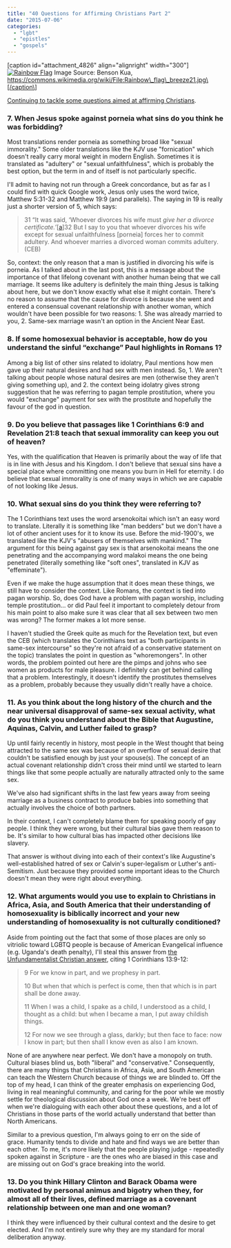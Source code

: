 ```yaml
---
title: "40 Questions for Affirming Christians Part 2"
date: "2015-07-06"
categories: 
  - "lgbt"
  - "epistles"
  - "gospels"
---
```


\[caption id="attachment\_4826" align="alignright" width="300"\][![Rainbow Flag](images/Rainbow-Flag-300x169.jpg)](http://anabaptistredux.com/wp-content/uploads/2015/07/Rainbow-Flag.jpg) Image Source: Benson Kua, https://commons.wikimedia.org/wiki/File:Rainbow\_flag\_breeze21.jpg\[/caption\]

[Continuing to tackle some questions aimed at affirming Christians](http://anabaptistredux.com/40-questions-for-affirming-christians-part-1/).

### 7\. When Jesus spoke against porneia what sins do you think he was forbidding?

Most translations render porneia as something broad like "sexual immorality." Some older translations like the KJV use "fornication" which doesn't really carry moral weight in modern English. Sometimes it is translated as "adultery" or "sexual unfaithfulness", which is probably the best option, but the term in and of itself is not particularly specific.

I'll admit to having not run through a Greek concordance, but as far as I could find with quick Google work, Jesus only uses the word twice, Matthew 5:31-32 and Matthew 19:9 (and parallels). The saying in 19 is really just a shorter version of 5, which says:

> 31 “It was said, ‘Whoever divorces his wife must _give her a divorce certificate.’_\[[a](https://www.biblegateway.com/passage/?search=Matthew+5%3A31-32&version=CEB#fen-CEB-23265a "See footnote a")\]32 But I say to you that whoever divorces his wife except for sexual unfaithfulness \[porneia\] forces her to commit adultery. And whoever marries a divorced woman commits adultery. (CEB)

<!--more-->So, context: the only reason that a man is justified in divorcing his wife is porneia. As I talked about in the last post, this is a message about the importance of that lifelong covenant with another human being that we call marriage. It seems like adultery is definitely the main thing Jesus is talking about here, but we don't know exactly what else it might contain. There's no reason to assume that the cause for divorce is because she went and entered a consensual covenant relationship with another woman, which wouldn't have been possible for two reasons: 1. She was already married to you, 2. Same-sex marriage wasn't an option in the Ancient Near East.

### 8\. If some homosexual behavior is acceptable, how do you understand the sinful “exchange” Paul highlights in Romans 1?

Among a big list of other sins related to idolatry, Paul mentions how men gave up their natural desires and had sex with men instead. So, 1. We aren't talking about people whose natural desires are men (otherwise they aren't giving something up), and 2. the context being idolatry gives strong suggestion that he was referring to pagan temple prostitution, where you would "exchange" payment for sex with the prostitute and hopefully the favour of the god in question.

### 9\. Do you believe that passages like 1 Corinthians 6:9 and Revelation 21:8 teach that sexual immorality can keep you out of heaven?

Yes, with the qualification that Heaven is primarily about the way of life that is in line with Jesus and his Kingdom. I don't believe that sexual sins have a special place where committing one means you burn in Hell for eternity. I do believe that sexual immorality is one of many ways in which we are capable of not looking like Jesus.

### 10\. What sexual sins do you think they were referring to?

The 1 Corinthians text uses the word arsenokoitai which isn't an easy word to translate. Literally it is something like "man bedders" but we don't have a lot of other ancient uses for it to know its use. Before the mid-1900's, we translated like the KJV's "abusers of themselves with mankind." The argument for this being against gay sex is that arsenokoitai means the one penetrating and the accompanying word malakoi means the one being penetrated (literally something like "soft ones", translated in KJV as "effeminate").

Even if we make the huge assumption that it does mean these things, we still have to consider the context. Like Romans, the context is tied into pagan worship. So, does God have a problem with pagan worship, including temple prostitution... or did Paul feel it important to completely detour from his main point to also make sure it was clear that all sex between two men was wrong? The former makes a lot more sense.

I haven't studied the Greek quite as much for the Revelation text, but even the CEB (which translates the Corinthians text as "both participants in same-sex intercourse" so they're not afraid of a conservative statement on the topic) translates the point in question as "whoremongers". In other words, the problem pointed out here are the pimps and johns who see women as products for male pleasure. I definitely can get behind calling that a problem. Interestingly, it doesn't identify the prostitutes themselves as a problem, probably because they usually didn't really have a choice.

### 11\. As you think about the long history of the church and the near universal disapproval of same-sex sexual activity, what do you think you understand about the Bible that Augustine, Aquinas, Calvin, and Luther failed to grasp?

Up until fairly recently in history, most people in the West thought that being attracted to the same sex was because of an overflow of sexual desire that couldn't be satisfied enough by just your spouse(s). The concept of an actual covenant relationship didn't cross their mind until we started to learn things like that some people actually are naturally attracted only to the same sex.

We've also had significant shifts in the last few years away from seeing marriage as a business contract to produce babies into something that actually involves the choice of both partners.

In their context, I can't completely blame them for speaking poorly of gay people. I think they were wrong, but their cultural bias gave them reason to be. It's similar to how cultural bias has impacted other decisions like slavery.

That answer is without diving into each of their context's like Augustine's well-established hatred of sex or Calvin's super-legalism or Luther's anti-Semitism. Just because they provided some important ideas to the Church doesn't mean they were right about everything.

### 12\. What arguments would you use to explain to Christians in Africa, Asia, and South America that their understanding of homosexuality is biblically incorrect and your new understanding of homosexuality is not culturally conditioned?

Aside from pointing out the fact that some of those places are only so vitriolic toward LGBTQ people is because of American Evangelical influence (e.g. Uganda's death penalty), I'll steal this answer from [the Unfundamentalist Christian answer](http://www.patheos.com/blogs/unfundamentalistchristians/2015/07/40-questions-for-christians-now-waving-rainbow-flags/), citing 1 Corinthians 13:9-12:

> 9 For we know in part, and we prophesy in part.
> 
> 10 But when that which is perfect is come, then that which is in part shall be done away.
> 
> 11 When I was a child, I spake as a child, I understood as a child, I thought as a child: but when I became a man, I put away childish things.
> 
> 12 For now we see through a glass, darkly; but then face to face: now I know in part; but then shall I know even as also I am known.

None of are anywhere near perfect. We don't have a monopoly on truth. Cultural biases blind us, both "liberal" and "conservative." Consequently, there are many things that Christians in Africa, Asia, and South American can teach the Western Church because of things we are blinded to. Off the top of my head, I can think of the greater emphasis on experiencing God, living in real meaningful community, and caring for the poor while we mostly settle for theological discussion about God once a week. We're best off when we're dialoguing with each other about these questions, and a lot of Christians in those parts of the world actually understand that better than North Americans.

Similar to a previous question, I'm always going to err on the side of grace. Humanity tends to divide and hate and find ways we are better than each other. To me, it's more likely that the people playing judge - repeatedly spoken against in Scripture - are the ones who are biased in this case and are missing out on God's grace breaking into the world.

### 13\. Do you think Hillary Clinton and Barack Obama were motivated by personal animus and bigotry when they, for almost all of their lives, defined marriage as a covenant relationship between one man and one woman?

I think they were influenced by their cultural context and the desire to get elected. And I'm not entirely sure why they are my standard for moral deliberation anyway.
